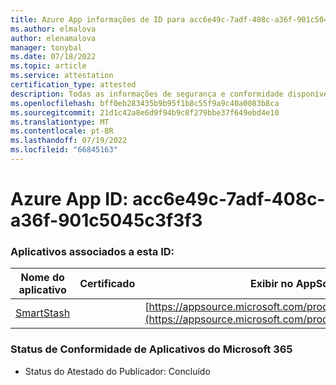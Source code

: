 ```yaml
---
title: Azure App informações de ID para acc6e49c-7adf-408c-a36f-901c5045c3f3f3
ms.author: elmalova
author: elenamalova
manager: tonybal
ms.date: 07/18/2022
ms.topic: article
ms.service: attestation
certification_type: attested
description: Todas as informações de segurança e conformidade disponíveis para acc6e49c-7adf-408c-a36f-901c5045c3f3f3.
ms.openlocfilehash: bff0eb283435b9b95f1b8c55f9a9c40a0083b8ca
ms.sourcegitcommit: 21d1c42a8e6d9f94b9c8f279bbe37f649ebd4e10
ms.translationtype: MT
ms.contentlocale: pt-BR
ms.lasthandoff: 07/19/2022
ms.locfileid: "66845163"
---
```

# <a name="azure-app-id-acc6e49c-7adf-408c-a36f-901c5045c3f3"></a>Azure App ID: acc6e49c-7adf-408c-a36f-901c5045c3f3f3


### <a name="apps-associated-with-this-id"></a>Aplicativos associados a esta ID:
| **Nome do aplicativo** | **Certificado** | **Exibir no AppSource** |
|--------------|---------------|-----------------------|
| [SmartStash](../forward/WA200004223.md) |  | [https://appsource.microsoft.com/product/office/WA200004223](https://appsource.microsoft.com/product/office/WA200004223) |

### <a name="microsoft-365-app-compliance-status"></a>Status de Conformidade de Aplicativos do Microsoft 365
- Status do Atestado do Publicador: Concluído
